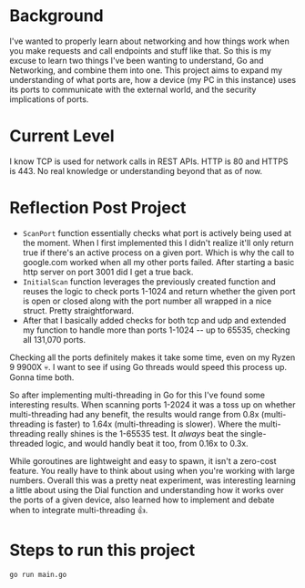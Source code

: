 # Background
I've wanted to properly learn about networking and how things work when you make requests and call endpoints and stuff like that. So this is my excuse to learn two things I've been wanting to understand, Go and Networking, and combine them into one. This project aims to expand my understanding of what ports are, how a device (my PC in this instance) uses its ports to communicate with the external world, and the security implications of ports.

# Current Level
I know TCP is used for network calls in REST APIs. HTTP is 80 and HTTPS is 443. No real knowledge or understanding beyond that as of now.

# Reflection Post Project
- `ScanPort` function essentially checks what port is actively being used at the moment. When I first implemented this I didn't realize it'll only return true if there's an active process on a given port. Which is why the call to google.com worked when all my other ports failed. After starting a basic http server on port 3001 did I get a true back.
- `InitialScan` function leverages the previously created function and reuses the logic to check ports 1-1024 and return whether the given port is open or closed along with the port number all wrapped in a nice struct. Pretty straightforward.
- After that I basically added checks for both tcp and udp and extended my function to handle more than ports 1-1024 -- up to 65535, checking all 131,070 ports.

Checking all the ports definitely makes it take some time, even on my Ryzen 9 9900X :skull:. I want to see if using Go threads would speed this process up. Gonna time both.

So after implementing multi-threading in Go for this I've found some interesting results. When scanning ports 1-2024 it was a toss up on whether multi-threading had any benefit, the results would range from 0.8x (multi-threading is faster) to 1.64x (multi-threading is slower). Where the multi-threading really shines is the 1-65535 test. It *always* beat the single-threaded logic, and would handly beat it too, from 0.16x to 0.3x.

While goroutines are lightweight and easy to spawn, it isn't a zero-cost feature. You really have to think about using when you're working with large numbers. Overall this was a pretty neat experiment, was interesting learning a little about using the Dial function and understanding how it works over the ports of a given device, also learned how to implement and debate when to integrate multi-threading :+1:.

# Steps to run this project
`go run main.go`
